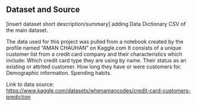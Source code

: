 ## Dataset and Source
[insert dataset short description/summary]
adding Data Dictionary CSV of the main dataset. 

The data used for this project was pulled from a notebook created by the profile named “AMAN CHAUHAN” on Kaggle.com It consists of a unique customer list from a credit card company and their characteristics which include: 
Which credit card type they are using by name.
Their status as an existing or attrited customer.
How long they have or were customers for.
Demographic information.
Spending habits.

Link to data source: https://www.kaggle.com/datasets/whenamancodes/credit-card-customers-prediction



